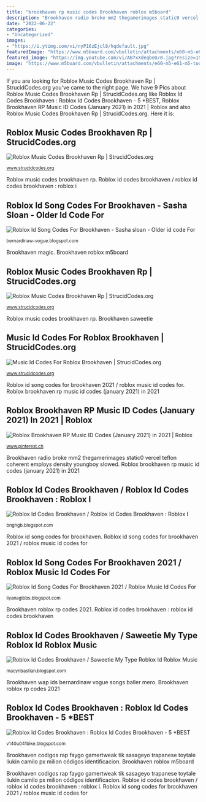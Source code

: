 ```yaml
---
title: "brookhaven rp music codes Brookhaven roblox m5board"
description: "Brookhaven radio broke mm2 thegamerimages static0 vercel teflon coherent employs density youngboy slowed"
date: "2022-06-22"
categories:
- "Uncategorized"
images:
- "https://i.ytimg.com/vi/nyP16zEjcl8/hqdefault.jpg"
featuredImage: "https://www.m5board.com/vbulletin/attachments/e60-m5-e61-m5-touring-discussion/661674d1452627002-need-help-reading-error-codes-please-20160112_194736.jpg"
featured_image: "https://img.youtube.com/vi/AB7xXdeqbeU/0.jpg?resize=153%2C153"
image: "https://www.m5board.com/vbulletin/attachments/e60-m5-e61-m5-touring-discussion/661674d1452627002-need-help-reading-error-codes-please-20160112_194736.jpg"
---
```


If you are looking for Roblox Music Codes Brookhaven Rp | StrucidCodes.org you've came to the right page. We have 9 Pics about Roblox Music Codes Brookhaven Rp | StrucidCodes.org like Roblox Id Codes Brookhaven : Roblox Id Codes Brookhaven - 5 *BEST, Roblox Brookhaven RP Music ID Codes (January 2021) in 2021 | Roblox and also Roblox Music Codes Brookhaven Rp | StrucidCodes.org. Here it is:

## Roblox Music Codes Brookhaven Rp | StrucidCodes.org

![Roblox Music Codes Brookhaven Rp | StrucidCodes.org](https://i.ytimg.com/vi/Nzu5aCZed14/maxresdefault.jpg "Roblox music codes brookhaven rp")

<small>www.strucidcodes.org</small>

Roblox music codes brookhaven rp. Roblox id codes brookhaven / roblox id codes brookhaven : roblox i

## Roblox Id Song Codes For Brookhaven - Sasha Sloan - Older Id Code For

![Roblox Id Song Codes For Brookhaven - Sasha sloan - Older id code For](https://img.youtube.com/vi/AB7xXdeqbeU/0.jpg?resize=153%2C153 "Roblox brookhaven rp music id codes (january 2021) in 2021")

<small>bernardinaw-vogue.blogspot.com</small>

Brookhaven magic. Brookhaven roblox m5board

## Roblox Music Codes Brookhaven Rp | StrucidCodes.org

![Roblox Music Codes Brookhaven Rp | StrucidCodes.org](https://t4.rbxcdn.com/10f06456820ff546f53486d76d3a2b01 "Brookhaven magic")

<small>www.strucidcodes.org</small>

Roblox music codes brookhaven rp. Brookhaven saweetie

## Music Id Codes For Roblox Brookhaven | StrucidCodes.org

![Music Id Codes For Roblox Brookhaven | StrucidCodes.org](https://i.ytimg.com/vi/nyP16zEjcl8/hqdefault.jpg "Brookhaven roblox m5board")

<small>www.strucidcodes.org</small>

Roblox id song codes for brookhaven 2021 / roblox music id codes for. Roblox brookhaven rp music id codes (january 2021) in 2021

## Roblox Brookhaven RP Music ID Codes (January 2021) In 2021 | Roblox

![Roblox Brookhaven RP Music ID Codes (January 2021) in 2021 | Roblox](https://i.pinimg.com/736x/ed/38/39/ed38390004b7e04f75186b5d082ad9fb.jpg "Brookhaven roblox rp codes 2021")

<small>www.pinterest.ch</small>

Brookhaven radio broke mm2 thegamerimages static0 vercel teflon coherent employs density youngboy slowed. Roblox brookhaven rp music id codes (january 2021) in 2021

## Roblox Id Codes Brookhaven / Roblox Id Codes Brookhaven : Roblox I

![Roblox Id Codes Brookhaven / Roblox Id Codes Brookhaven : Roblox I](https://www.m5board.com/vbulletin/attachments/e60-m5-e61-m5-touring-discussion/661674d1452627002-need-help-reading-error-codes-please-20160112_194736.jpg "Roblox id codes brookhaven / roblox id codes brookhaven : roblox i")

<small>bnghgb.blogspot.com</small>

Roblox id song codes for brookhaven. Roblox id song codes for brookhaven 2021 / roblox music id codes for

## Roblox Id Song Codes For Brookhaven 2021 / Roblox Music Id Codes For

![Roblox Id Song Codes For Brookhaven 2021 / Roblox Music Id Codes For](https://lh5.googleusercontent.com/proxy/b0UYdC1Q6XQDhKgsjXUwrko-JwzCkG7iRTpYXrknXcVf0EwnlMcCZ5wobuiaZc-z59rrTBoNWX0Ygwct_m0UOb8yBYabSJ8CpyC8AhWJj10wtttWE6cJzd24DpalV3knB-q5h3bed1bPf49WaxUJyun8NmPDaV-A-RGt "Brookhaven wap ids bernardinaw vogue songs baller mero")

<small>liyanagibbs.blogspot.com</small>

Brookhaven roblox rp codes 2021. Roblox id codes brookhaven : roblox id codes brookhaven

## Roblox Id Codes Brookhaven / Saweetie My Type Roblox Id Roblox Music

![Roblox Id Codes Brookhaven / Saweetie My Type Roblox Id Roblox Music](https://i.ytimg.com/vi/tMriUP-JRMA/sddefault.jpg#404_is_fine "Music id codes for roblox brookhaven")

<small>macynbastian.blogspot.com</small>

Brookhaven wap ids bernardinaw vogue songs baller mero. Brookhaven roblox rp codes 2021

## Roblox Id Codes Brookhaven : Roblox Id Codes Brookhaven - 5 *BEST

![Roblox Id Codes Brookhaven : Roblox Id Codes Brookhaven - 5 *BEST](https://static0.thegamerimages.com/wordpress/wp-content/uploads/2021/04/feature-image-roblox-music-ID-codes.jpg "Brookhaven magic")

<small>v140u041bike.blogspot.com</small>

Brookhaven codigos rap faygo gamertweak tik sasageyo trapanese toytale liukin camilo px milion códigos identificacion. Brookhaven roblox m5board

Brookhaven codigos rap faygo gamertweak tik sasageyo trapanese toytale liukin camilo px milion códigos identificacion. Roblox id codes brookhaven / roblox id codes brookhaven : roblox i. Roblox id song codes for brookhaven 2021 / roblox music id codes for
